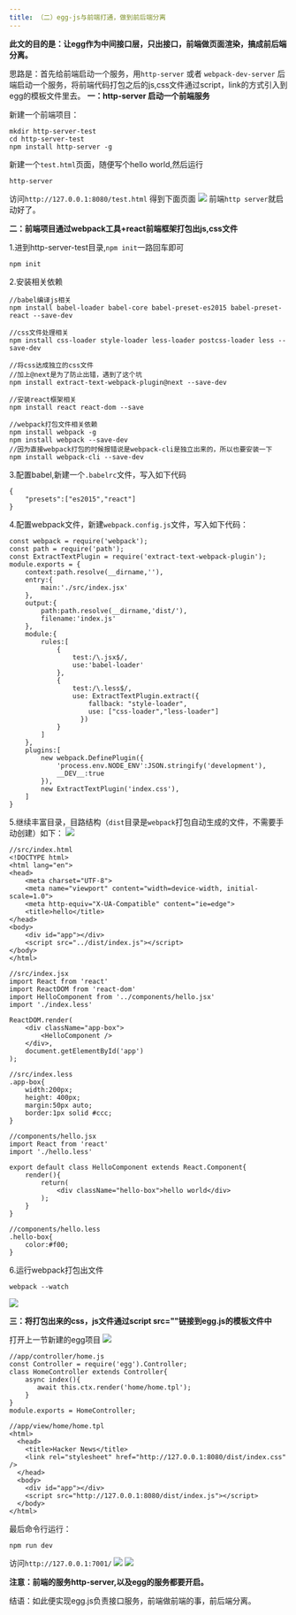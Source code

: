```yaml
---
title: （二）egg-js与前端打通，做到前后端分离
---
```

**此文的目的是：让egg作为中间接口层，只出接口，前端做页面渲染，搞成前后端分离。**

思路是：首先给前端启动一个服务，用`http-server` 或者 `webpack-dev-server`
              后端启动一个服务，将前端代码打包之后的js,css文件通过script，link的方式引入到egg的模板文件里去。
**一：http-server  启动一个前端服务**

新建一个前端项目：
```
mkdir http-server-test
cd http-server-test
npm install http-server -g
```
新建一个`test.html`页面，随便写个hello world,然后运行
```
http-server
```
访问`http://127.0.0.1:8080/test.html` 得到下面页面
![](https://upload-images.jianshu.io/upload_images/5541401-1359667d1e1b6583.png?imageMogr2/auto-orient/strip%7CimageView2/2/w/1240)
前端`http server`就启动好了。

**二：前端项目通过webpack工具+react前端框架打包出js,css文件**

1.进到http-server-test目录,`npm init`一路回车即可
```
npm init
```
2.安装相关依赖
```
//babel编译js相关
npm install babel-loader babel-core babel-preset-es2015 babel-preset-react --save-dev
```
```
//css文件处理相关
npm install css-loader style-loader less-loader postcss-loader less --save-dev
```
```
//将css达成独立的css文件
//加上@next是为了防止出错，遇到了这个坑
npm install extract-text-webpack-plugin@next --save-dev
```
```
//安装react框架相关
npm install react react-dom --save 
```
```
//webpack打包文件相关依赖
npm install webpack -g
npm install webpack --save-dev
//因为直接webpack打包的时候报错说是webpack-cli是独立出来的，所以也要安装一下
npm install webpack-cli --save-dev       
```
3.配置babel,新建一个`.babelrc`文件，写入如下代码
```
{
    "presets":["es2015","react"]
}
```
4.配置webpack文件，新建`webpack.config.js`文件，写入如下代码：
```
const webpack = require('webpack');
const path = require('path');
const ExtractTextPlugin = require('extract-text-webpack-plugin');
module.exports = {
    context:path.resolve(__dirname,''),
    entry:{
        main:'./src/index.jsx'
    },
    output:{
        path:path.resolve(__dirname,'dist/'),
        filename:'index.js'
    },
    module:{
        rules:[
            {
                test:/\.jsx$/,
                use:'babel-loader'
            },
            {
                test:/\.less$/,
                use: ExtractTextPlugin.extract({
                    fallback: "style-loader",
                    use: ["css-loader","less-loader"]
                  })
            }
        ]
    },
    plugins:[
        new webpack.DefinePlugin({
            'process.env.NODE_ENV':JSON.stringify('development'),
            __DEV__:true
        }),
        new ExtractTextPlugin('index.css'),
    ]
}
```
5.继续丰富目录，目路结构（`dist`目录是`webpack`打包自动生成的文件，不需要手动创建）如下：
![](https://upload-images.jianshu.io/upload_images/5541401-1db7ffea8265f5b4.png?imageMogr2/auto-orient/strip%7CimageView2/2/w/1240)
```
//src/index.html
<!DOCTYPE html>
<html lang="en">
<head>
    <meta charset="UTF-8">
    <meta name="viewport" content="width=device-width, initial-scale=1.0">
    <meta http-equiv="X-UA-Compatible" content="ie=edge">
    <title>hello</title>
</head>
<body>
    <div id="app"></div>
    <script src="../dist/index.js"></script>
</body>
</html>
```
```
//src/index.jsx
import React from 'react'
import ReactDOM from 'react-dom'
import HelloComponent from '../components/hello.jsx'
import './index.less'

ReactDOM.render(
    <div className="app-box">
        <HelloComponent />
    </div>,
    document.getElementById('app')
);
```
```
//src/index.less
.app-box{
    width:200px;
    height: 400px;
    margin:50px auto;
    border:1px solid #ccc;
}
```
```
//components/hello.jsx
import React from 'react'
import './hello.less'

export default class HelloComponent extends React.Component{
    render(){
        return(
            <div className="hello-box">hello world</div>
        );
    }
}
```
```
//components/hello.less
.hello-box{
    color:#f00;
}
```
6.运行webpack打包出文件
```
webpack --watch
```
![](https://upload-images.jianshu.io/upload_images/5541401-97ad22738e484256.png?imageMogr2/auto-orient/strip%7CimageView2/2/w/1240)

**三：将打包出来的css，js文件通过script src=""链接到egg.js的模板文件中**

打开上一节新建的egg项目
![](https://upload-images.jianshu.io/upload_images/5541401-8fc3f058914e0b1e.png?imageMogr2/auto-orient/strip%7CimageView2/2/w/1240)
```
//app/controller/home.js
const Controller = require('egg').Controller;
class HomeController extends Controller{
    async index(){
       await this.ctx.render('home/home.tpl');
    }
}
module.exports = HomeController;
```
```
//app/view/home/home.tpl
<html>
  <head>
    <title>Hacker News</title>
    <link rel="stylesheet" href="http://127.0.0.1:8080/dist/index.css" />
  </head>
  <body>
    <div id="app"></div>
    <script src="http://127.0.0.1:8080/dist/index.js"></script>
  </body>
</html>
```
最后命令行运行：
```
npm run dev
```
访问`http://127.0.0.1:7001/`
![](https://upload-images.jianshu.io/upload_images/5541401-10c475e52b8b1090.png?imageMogr2/auto-orient/strip%7CimageView2/2/w/1240)
![](https://upload-images.jianshu.io/upload_images/5541401-a7d5744f6ab71544.png?imageMogr2/auto-orient/strip%7CimageView2/2/w/1240)

**注意：前端的服务http-server,以及egg的服务都要开启。**

结语：如此便实现egg.js负责接口服务，前端做前端的事，前后端分离。
